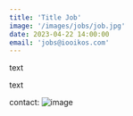 ```yaml
---
title: 'Title Job'
image: '/images/jobs/job.jpg'
date: 2023-04-22 14:00:00
email: 'jobs@iooikos.com'
---
```

text

text

contact: ![image](smtp://jobs@iooikos.com)